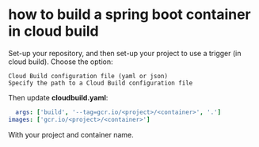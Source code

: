 # how to build a spring boot container in cloud build

Set-up your repository, and then set-up your project to use a trigger (in cloud build).
Choose the option:

```option
Cloud Build configuration file (yaml or json)
Specify the path to a Cloud Build configuration file
```

Then update **cloudbuild.yaml**:

```yaml
  args: ['build', '--tag=gcr.io/<project>/<container>', '.']
images: ['gcr.io/<project>/<container>']
```

With your project and container name.

